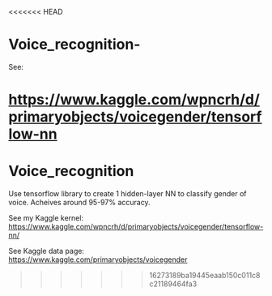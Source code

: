 <<<<<<< HEAD
# Voice_recognition-

See:

https://www.kaggle.com/wpncrh/d/primaryobjects/voicegender/tensorflow-nn
=======
# Voice_recognition

Use tensorflow library to create 1 hidden-layer NN to classify gender of voice. Acheives around 95-97% accuracy. 

See my Kaggle kernel: https://www.kaggle.com/wpncrh/d/primaryobjects/voicegender/tensorflow-nn/

See Kaggle data page: https://www.kaggle.com/primaryobjects/voicegender
>>>>>>> 16273189ba19445eaab150c011c8c21189464fa3
